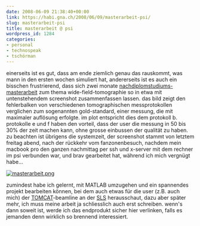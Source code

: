 ```yaml
---
date: 2008-06-09 21:38:40+00:00
link: https://habi.gna.ch/2008/06/09/masterarbeit-psi/
slug: masterarbeit-psi
title: masterarbeit @ psi
wordpress_id: 1284
categories:
- personal
- technospeak
- tschörman
---
```


einerseits ist es gut, dass am ende ziemlich genau das rauskommt, was mann in den ersten wochen simuliert hat, andererseits ist es auch ein bisschen frustrierend, dass sich zwei monate [nachdiplomstudiums-masterarbeit](http://www.biomed.ee.ethz.ch/nds/) zum thema wide-field-tomographie so in etwa mit untenstehendem screenshot zusammenfassen lassen. das bild zeigt den fehlerbalken von verschiedenen tomographischen messprotokollen verglichen zum sogenannten gold-standard, einer messung, die mit maximaler auflösung erfolgte. im plot entspricht dies dem protokoll b. protokolle e und f haben den vorteil, dass der user die messung in 50 bis 30% der zeit machen kann, ohne grosse einbussen der qualität zu haben. zu beachten ist übrigens die systemzeit, der screenshot stammt von letztem freitag abend, nach der rückkehr vom fanzonenbesuch, nachdem mein macbook pro den ganzen nachmittag per ssh und x-server mit dem rechner im psi verbunden war, und brav gearbeitet hat, während ich mich vergnügt habe...




[![masterarbeit.png](https://habi.gna.ch/wp-content/uploads/2008/06/masterarbeit3.jpg)](https://habi.gna.ch/wp-content/uploads/2008/06/masterarbeit2.jpg)




zumindest habe ich gelernt, mit MATLAB umzugehen und ein spannendes projekt bearbeiten können, bei dem auch etwas für die user (z.B. auch mich) der [TOMCAT](http://sls.web.psi.ch/view.php/beamlines/tomcat/index.html)-beamline an der [SLS](http://sls.web.psi.ch/view.php/about/index.html) herausschaut, dazu aber später mehr, ich muss meine arbeit ja schliesslich auch erst schreiben. wenn's dann soweit ist, werde ich das endprodukt sicher hier verlinken, falls es jemanden denn wirklich so brennend interessiert.



